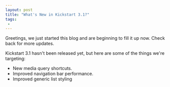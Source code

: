 ```yaml
---
layout: post
title: "What's New in Kickstart 3.1?"
tags:
 -
---
```


Greetings, we just started this blog and are beginning to fill it up now. Check back for more updates.

Kickstart 3.1 hasn't been released yet, but here are some of the things we're targeting:

- New media query shortcuts.
- Improved navigation bar performance.
- Improved generic list styling
